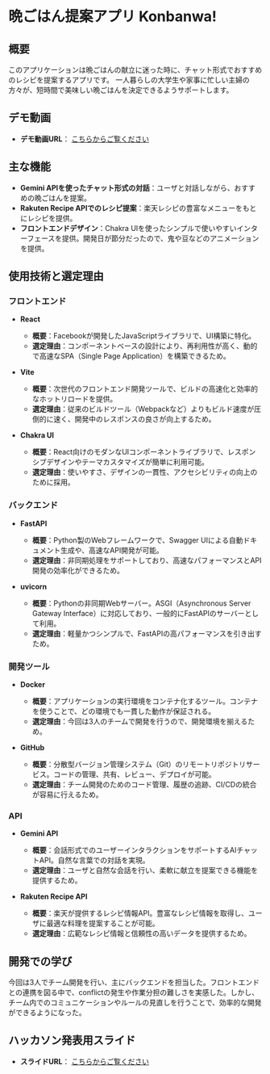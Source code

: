# 晩ごはん提案アプリ Konbanwa!

## 概要
このアプリケーションは晩ごはんの献立に迷った時に、チャット形式でおすすめのレシピを提案するアプリです。
一人暮らしの大学生や家事に忙しい主婦の方々が、短時間で美味しい晩ごはんを決定できるようサポートします。

## デモ動画
- **デモ動画URL**： [こちらからご覧ください](https://drive.google.com/file/d/1THqIGJ9ZfNvKwl23JCB8SN4v9uFN2If7/view?usp=drive_link) 

## 主な機能  
- **Gemini APIを使ったチャット形式の対話**：ユーザと対話しながら、おすすめの晩ごはんを提案。  
- **Rakuten Recipe APIでのレシピ提案**：楽天レシピの豊富なメニューをもとにレシピを提供。  
- **フロントエンドデザイン**：Chakra UIを使ったシンプルで使いやすいインターフェースを提供。開発日が節分だったので、鬼や豆などのアニメーションを提供。

## 使用技術と選定理由  

### フロントエンド  
- **React**  
  - **概要**：Facebookが開発したJavaScriptライブラリで、UI構築に特化。  
  - **選定理由**：コンポーネントベースの設計により、再利用性が高く、動的で高速なSPA（Single Page Application）を構築できるため。
- **Vite**  
  - **概要**：次世代のフロントエンド開発ツールで、ビルドの高速化と効率的なホットリロードを提供。  
  - **選定理由**：従来のビルドツール（Webpackなど）よりもビルド速度が圧倒的に速く、開発中のレスポンスの良さが向上するため。  

- **Chakra UI**  
  - **概要**：React向けのモダンなUIコンポーネントライブラリで、レスポンシブデザインやテーマカスタマイズが簡単に利用可能。  
  - **選定理由**：使いやすさ、デザインの一貫性、アクセシビリティの向上のために採用。

### バックエンド  
- **FastAPI**  
  - **概要**：Python製のWebフレームワークで、Swagger UIによる自動ドキュメント生成や、高速なAPI開発が可能。  
  - **選定理由**：非同期処理をサポートしており、高速なパフォーマンスとAPI開発の効率化ができるため。

- **uvicorn**  
  - **概要**：Pythonの非同期Webサーバー。ASGI（Asynchronous Server Gateway Interface）に対応しており、一般的にFastAPIのサーバーとして利用。  
  - **選定理由**：軽量かつシンプルで、FastAPIの高パフォーマンスを引き出すため。  

### 開発ツール  
- **Docker**  
  - **概要**：アプリケーションの実行環境をコンテナ化するツール。コンテナを使うことで、どの環境でも一貫した動作が保証される。  
  - **選定理由**：今回は3人のチームで開発を行うので、開発環境を揃えるため。

- **GitHub**  
  - **概要**：分散型バージョン管理システム（Git）のリモートリポジトリサービス。コードの管理、共有、レビュー、デプロイが可能。  
  - **選定理由**：チーム開発のためのコード管理、履歴の追跡、CI/CDの統合が容易に行えるため。  

### API  
- **Gemini API**  
  - **概要**：会話形式でのユーザーインタラクションをサポートするAIチャットAPI。自然な言葉での対話を実現。  
  - **選定理由**：ユーザと自然な会話を行い、柔軟に献立を提案できる機能を提供するため。  

- **Rakuten Recipe API**  
  - **概要**：楽天が提供するレシピ情報API。豊富なレシピ情報を取得し、ユーザに最適な料理を提案することが可能。  
  - **選定理由**：広範なレシピ情報と信頼性の高いデータを提供するため。 

## 開発での学び
今回は3人でチーム開発を行い、主にバックエンドを担当した。フロントエンドとの連携を図る中で、conflictの発生や作業分担の難しさを実感した。しかし、チーム内でのコミュニケーションやルールの見直しを行うことで、効率的な開発ができるようになった。

## ハッカソン発表用スライド
- **スライドURL**： [こちらからご覧ください](https://docs.google.com/presentation/d/1vh0Eeb8qMpsGgtKmzcXFXQyR9EU13aGXCruADgnUR7A/edit?usp=drive_link) 
